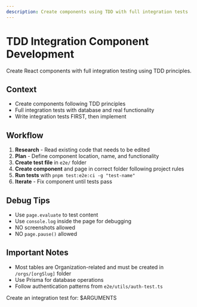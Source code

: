 ```yaml
---
description: Create components using TDD with full integration tests
---
```


# TDD Integration Component Development

Create React components with full integration testing using TDD principles.

## Context

- Create components following TDD principles
- Full integration tests with database and real functionality
- Write integration tests FIRST, then implement

## Workflow

1. **Research** - Read existing code that needs to be edited
2. **Plan** - Define component location, name, and functionality
3. **Create test file** in `e2e/` folder
4. **Create component** and page in correct folder following project rules
5. **Run tests** with `pnpm test:e2e:ci -g "test-name"`
6. **Iterate** - Fix component until tests pass

## Debug Tips

- Use `page.evaluate` to test content
- Use `console.log` inside the page for debugging
- NO screenshots allowed
- NO `page.pause()` allowed

## Important Notes

- Most tables are Organization-related and must be created in `/orgs/[orgSlug]` folder
- Use Prisma for database operations
- Follow authentication patterns from `e2e/utils/auth-test.ts`

Create an integration test for: $ARGUMENTS
